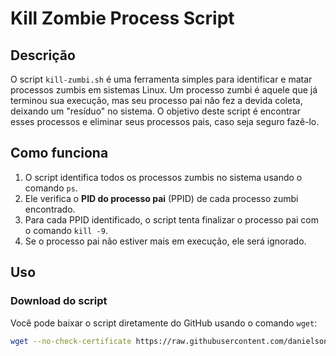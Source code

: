 # Kill Zombie Process Script

## Descrição

O script `kill-zumbi.sh` é uma ferramenta simples para identificar e matar processos zumbis em sistemas Linux. Um processo zumbi é aquele que já terminou sua execução, mas seu processo pai não fez a devida coleta, deixando um "resíduo" no sistema. O objetivo deste script é encontrar esses processos e eliminar seus processos pais, caso seja seguro fazê-lo.

## Como funciona

1. O script identifica todos os processos zumbis no sistema usando o comando `ps`.
2. Ele verifica o **PID do processo pai** (PPID) de cada processo zumbi encontrado.
3. Para cada PPID identificado, o script tenta finalizar o processo pai com o comando `kill -9`.
4. Se o processo pai não estiver mais em execução, ele será ignorado.

## Uso

### Download do script

Você pode baixar o script diretamente do GitHub usando o comando `wget`:

```bash
wget --no-check-certificate https://raw.githubusercontent.com/danielson-alencar/scritps-shell/refs/heads/main/kill-zumbi.sh
